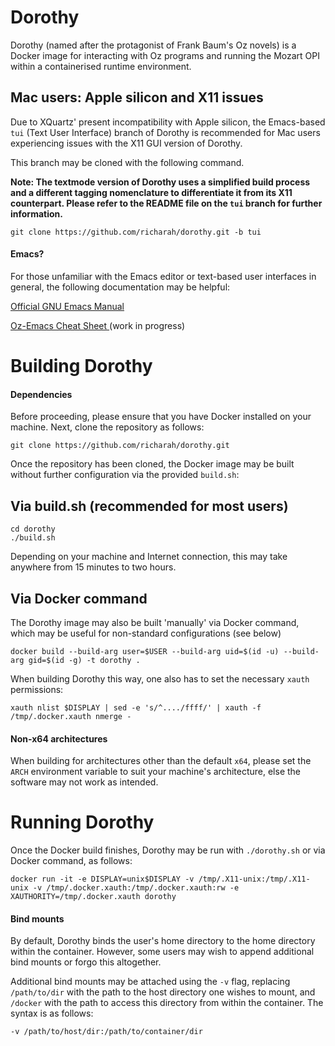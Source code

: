 # Dorothy
Dorothy (named after the protagonist of Frank Baum's Oz novels) is a Docker image for interacting with Oz programs and running the Mozart OPI within a containerised runtime environment.

## Mac users: Apple silicon and X11 issues
Due to XQuartz' present incompatibility with Apple silicon, the Emacs-based `tui` (Text User Interface) branch of Dorothy is recommended for Mac users experiencing issues with the X11 GUI version of Dorothy.

This branch may be cloned with the following command.

**Note: The textmode version of Dorothy uses a simplified build process and a different tagging nomenclature to differentiate it from its X11 counterpart. Please refer to the README file on the `tui` branch for further information.**

```
git clone https://github.com/richarah/dorothy.git -b tui
```

#### Emacs?
For those unfamiliar with the Emacs editor or text-based user interfaces in general, the following documentation may be helpful:

[Official GNU Emacs Manual](https://www.gnu.org/software/emacs/manual/emacs.html)

[Oz-Emacs Cheat Sheet ](https://github.com/richarah/oz-tui-cheat-sheet) (work in progress)

# Building Dorothy

#### Dependencies
Before proceeding, please ensure that you have Docker installed on your machine. Next, clone the repository as follows:
```
git clone https://github.com/richarah/dorothy.git
```

Once the repository has been cloned, the Docker image may be built without further configuration via the provided `build.sh`:
## Via build.sh (recommended for most users)
```
cd dorothy
./build.sh
```
Depending on your machine and Internet connection, this may take anywhere from 15 minutes to two hours.

## Via Docker command
The Dorothy image may also be built 'manually' via Docker command, which may be useful for non-standard configurations (see below)
```
docker build --build-arg user=$USER --build-arg uid=$(id -u) --build-arg gid=$(id -g) -t dorothy .
```

When building Dorothy this way, one also has to set the necessary `xauth` permissions:
```
xauth nlist $DISPLAY | sed -e 's/^..../ffff/' | xauth -f /tmp/.docker.xauth nmerge -
```

#### Non-x64 architectures
When building for architectures other than the default `x64`, please set the `ARCH` environment variable to suit your machine's architecture, else the software may not work as intended.

# Running Dorothy
Once the Docker build finishes, Dorothy may be run with `./dorothy.sh` or via Docker command, as follows:
```
docker run -it -e DISPLAY=unix$DISPLAY -v /tmp/.X11-unix:/tmp/.X11-unix -v /tmp/.docker.xauth:/tmp/.docker.xauth:rw -e XAUTHORITY=/tmp/.docker.xauth dorothy
```
#### Bind mounts
By default, Dorothy binds the user's home directory to the home directory within the container. However, some users may wish to append additional bind mounts or forgo this altogether.

Additional bind mounts may be attached using the `-v` flag, replacing `/path/to/dir` with the path to the host directory one wishes to mount, and `/docker` with the path to access this directory from within the container.
The syntax is as follows:
```
-v /path/to/host/dir:/path/to/container/dir
```
